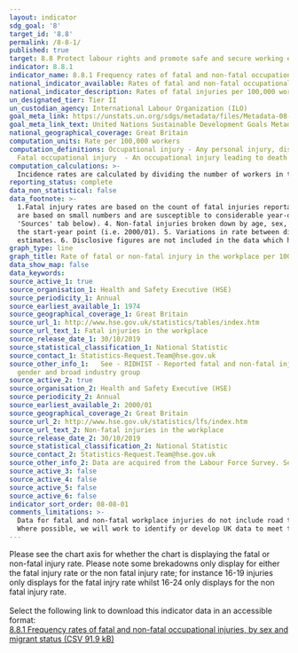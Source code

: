 ```yaml
---
layout: indicator
sdg_goal: '8'
target_id: '8.8'
permalink: /8-8-1/
published: true
target: 8.8 Protect labour rights and promote safe and secure working environments for all workers, including migrant workers, in particular women migrants, and those in precarious employment
indicator: 8.8.1
indicator_name: 8.8.1 Frequency rates of fatal and non-fatal occupational injuries, by sex and migrant status
national_indicator_available: Rates of fatal and non-fatal occupational injuries, by sex
national_indicator_description: Rates of fatal injuries per 100,000 workers (employees and self employees) and rates of self-reported workplace non-fatal injury (per 100,000 workers)
un_designated_tier: Tier II
un_custodian_agency: International Labour Organization (ILO)
goal_meta_link: https://unstats.un.org/sdgs/metadata/files/Metadata-08-08-01.pdf
goal_meta_link_text: United Nations Sustainable Development Goals Metadata (PDF 381 KB)
national_geographical_coverage: Great Britain
computation_units: Rate per 100,000 workers
computation_definitions: Occupational injury - Any personal injury, disease or death resulting from an occupational accident.
  Fatal occupational injury  - An occupational injury leading to death within one year of the day of the occupational accident. 
computation_calculations: >-
  Incidence rates are calculated by dividing the number of workers in the reference group with an injury (fatal or non-fatal) by the employment total.  This is then multiplied by a factor of 100,000 to give a rate per 100,000 workers, in line with international standards.
reporting_status: complete
data_non_statistical: false
data_footnote: >-
  1.Fatal injury rates are based on the count of fatal injuries reportable under the Reporting of Injuries, Diseases and Dangerous Occurrences Regulations (RIDDOR).  The rate for the most recent year is a provisional estimate. 2. The rate of fatal injury for some of the detailed groupings
  are based on small numbers and are susceptible to considerable year-on-year variation. 3. Non-fatal injury estimates are based on the Labour Force Survey and are subject to sampling uncertainty. Details, in the form of 95% confidence intervals, can be found in the source data (see
  'Sources' tab below). 4. Non-fatal injuries broken down by age, sex, country, English regions, industry sector and occupation are based on averaged rates over a non-overlapping 3 year period to enable a large enough sample size. For example, 2000/2001 to 2002/03 figures are displayed at
  the start-year point (i.e. 2000/01). 5. Variations in rate between different sub-groups of age, sex and geography may reflect differences in their employment profile. 5. Non-fatal injury rates are not provided for sub-groups where  sample numbers are too small to provide reliable
  estimates. 6. Disclosive figures are not included in the data which has resulted in some industries not showing figures for certain years.
graph_type: line
graph_title: Rate of fatal or non-fatal injury in the workplace per 100,000 workers, Great Britain.  
data_show_map: false
data_keywords:  
source_active_1: true
source_organisation_1: Health and Safety Executive (HSE)
source_periodicity_1: Annual
source_earliest_available_1: 1974
source_geographical_coverage_1: Great Britain
source_url_1: http://www.hse.gov.uk/statistics/tables/index.htm
source_url_text_1: Fatal injuries in the workplace
source_release_date_1: 30/10/2019
source_statistical_classification_1: National Statistic
source_contact_1: Statistics-Request.Team@hse.gov.uk
source_other_info_1:   See - RIDHIST - Reported fatal and non-fatal injuries in Great Britain from 1974; RIDREG - RIDDOR reported fatal and non-fatal injuries in Great Britain by country, region and unitary or local authority; RIDAGEGEN - RIDDOR reported fatal and non-fatal injuries in Great Britain by age,
  gender and broad industry group
source_active_2: true
source_organisation_2: Health and Safety Executive (HSE)
source_periodicity_2: Annual
source_earliest_available_2: 2000/01
source_geographical_coverage_2: Great Britain
source_url_2: http://www.hse.gov.uk/statistics/lfs/index.htm
source_url_text_2: Non-fatal injuries in the workplace
source_release_date_2: 30/10/2019
source_statistical_classification_2: National Statistic
source_contact_2: Statistics-Request.Team@hse.gov.uk
source_other_info_2: Data are acquired from the Labour Force Survey. See - LFSINJSUM; LFSINJREG; LFSINJAGE
source_active_3: false
source_active_4: false
source_active_5: false
source_active_6: false
indicator_sort_order: 08-08-01
comments_limitations: >-
  Data for fatal and non-fatal workplace injuries do not include road traffic accidents. Rates for non-fatal injuries are based on self-reported non-fatal injury in the workplace (using the Labour Force Survey).    This indicator is being used as an approximation of the UN SDG Indicator.
  Where possible, we will work to identify or develop UK data to meet the global indicator specification. This indicator has been identified in collaboration with topic experts.
---
```

Please see the chart axis for whether the chart is displaying the fatal or non-fatal injury rate. Please note some brekadowns only display for either the fatal injury rate or the non fatal injury rate; for instance 16-19 injuries only displays for the fatal injry rate whilst 16-24 only displays for the non fatal injury rate. <br><br>Select the following link to download this indicator data in an accessible format:<br>[8.8.1 Frequency rates of fatal and non-fatal occupational injuries, by sex and migrant status (CSV 91.9 kB)](https://sustainabledevelopment-uk.github.io/sdg-data/data/8-8-1.csv)
